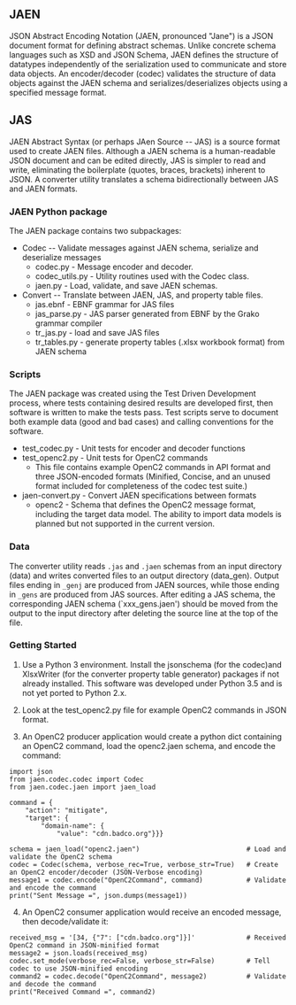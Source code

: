 ## JAEN
JSON Abstract Encoding Notation (JAEN, pronounced "Jane") is a JSON document format for defining abstract schemas.
Unlike concrete schema languages such as XSD and JSON Schema, JAEN defines the structure of datatypes independently
of the serialization used to communicate and store data objects.  An encoder/decoder (codec) validates the structure
of data objects against the JAEN schema and serializes/deserializes objects using a specified message format.

## JAS
JAEN Abstract Syntax (or perhaps JAen Source -- JAS) is a source format used to create JAEN files.  Although a JAEN
schema is a human-readable JSON document and can be edited directly, JAS is simpler to read and write, eliminating
the boilerplate (quotes, braces, brackets) inherent to JSON.  A converter utility translates a schema bidirectionally
between JAS and JAEN formats.

### JAEN Python package
The JAEN package contains two subpackages:
- Codec -- Validate messages against JAEN schema, serialize and deserialize messages
  - codec.py - Message encoder and decoder.
  - codec_utils.py - Utility routines used with the Codec class.
  - jaen.py - Load, validate, and save JAEN schemas.
- Convert -- Translate between JAEN, JAS, and property table files.
  - jas.ebnf - EBNF grammar for JAS files
  - jas_parse.py - JAS parser generated from EBNF by the Grako grammar compiler
  - tr_jas.py - load and save JAS files
  - tr_tables.py - generate property tables (.xlsx workbook format) from JAEN schema

### Scripts
The JAEN package was created using the Test Driven Development process, where tests containing desired results
are developed first, then software is written to make the tests pass.  Test scripts serve to document both
example data (good and bad cases) and calling conventions for the software.
- test_codec.py - Unit tests for encoder and decoder functions
- test_openc2.py - Unit tests for OpenC2 commands
   - This file contains example OpenC2 commands in API format and three JSON-encoded formats
   (Minified, Concise, and an unused format included for completeness of the codec test suite.)
- jaen-convert.py - Convert JAEN specifications between formats
   - openc2 - Schema that defines the OpenC2 message format, including the target data model.
   The ability to import data models is planned but not supported in the current version.

### Data
The converter utility reads `.jas` and `.jaen` schemas from an input directory (data) and writes
converted files to an output directory (data_gen).  Output files ending in `_genj` are
produced from JAEN sources, while those ending in `_gens` are produced from JAS sources.
After editing a JAS schema, the corresponding JAEN schema (`xxx_gens.jaen') should be moved
from the output to the input directory after deleting the source line at the top of the file.

### Getting Started
1. Use a Python 3 environment.  Install the jsonschema (for the codec)and XlsxWriter
(for the converter property table generator) packages if not already installed.
This software was developed under Python 3.5 and is not yet ported to Python 2.x.

2. Look at the test_openc2.py file for example OpenC2 commands in JSON format.

3. An OpenC2 producer application would create a python dict containing an OpenC2 command, load the
openc2.jaen schema, and encode the command:

```
import json
from jaen.codec.codec import Codec
from jaen.codec.jaen import jaen_load

command = {
    "action": "mitigate",
    "target": {
        "domain-name": {
            "value": "cdn.badco.org"}}}

schema = jaen_load("openc2.jaen")                           # Load and validate the OpenC2 schema
codec = Codec(schema, verbose_rec=True, verbose_str=True)   # Create an OpenC2 encoder/decoder (JSON-Verbose encoding)
message1 = codec.encode("OpenC2Command", command)           # Validate and encode the command
print("Sent Message =", json.dumps(message1))
```
4. An OpenC2 consumer application would receive an encoded message, then decode/validate it:
```
received_msg = '[34, {"7": ["cdn.badco.org"]}]'             # Received OpenC2 command in JSON-minified format
message2 = json.loads(received_msg)
codec.set_mode(verbose_rec=False, verbose_str=False)        # Tell codec to use JSON-minified encoding
command2 = codec.decode("OpenC2Command", message2)          # Validate and decode the command
print("Received Command =", command2)
```